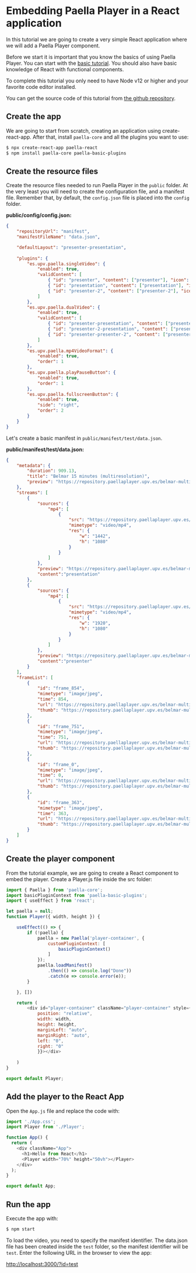 # Embedding Paella Player in a React application

In this tutorial we are going to create a very simple React application where we will add a Paella Player component.

Before we start it is important that you know the basics of using Paella Player. You can start with the [basic tutorial](tutorial.md). You should also have basic knowledge of React with functional components.

To complete this tutorial you only need to have Node v12 or higher and your favorite code editor installed.

You can get the source code of this tutorial from [the github repository](https://github.com/polimediaupv/paella-react-tutorial).



## Create the app

We are going to start from scratch, creating an application using create-react-app. After that, install `paella-core` and all the plugins you want to use:

```sh
$ npx create-react-app paella-react
$ npm install paella-core paella-basic-plugins
```



## Create the resource files

Create the resource files needed to run Paella Player in the `public` folder. At the very least you will need to create the configuration file, and a manifest file. Remember that, by default, the `config.json` file is placed into the `config` folder.

**public/config/config.json:**

```json
{
	"repositoryUrl": "manifest",
	"manifestFileName": "data.json",

	"defaultLayout": "presenter-presentation",
	
	"plugins": {
		"es.upv.paella.singleVideo": {
			"enabled": true,
			"validContent": [
				{ "id": "presenter", "content": ["presenter"], "icon": "present-mode-2.svg", "title": "Presenter" },
				{ "id": "presentation", "content": ["presentation"], "icon": "present-mode-1.svg", "title": "Presentation" },
				{ "id": "presenter-2", "content": ["presenter-2"], "icon": "present-mode-1.svg", "title": "Presentation" }
			]
		},
		"es.upv.paella.dualVideo": {
			"enabled": true,
			"validContent": [
				{ "id": "presenter-presentation", "content": ["presenter","presentation"], "icon": "present-mode-3.svg", "title": "Presenter and presentation" },
				{ "id": "presenter-2-presentation", "content": ["presenter-2","presentation"], "icon": "present-mode-3.svg", "title": "Presenter and presentation" },
				{ "id": "presenter-presenter-2", "content": ["presenter","presenter-2"], "icon": "present-mode-3.svg", "title": "Presenter and presentation" }
			]
		},
		"es.upv.paella.mp4VideoFormat": {
			"enabled": true,
			"order": 1
		},
		"es.upv.paella.playPauseButton": {
			"enabled": true,
			"order": 1
		},
        "es.upv.paella.fullscreenButton": {
			"enabled": true,
			"side": "right",
			"order": 2
		}
	}
}
```

Let's create a basic manifest in `public/manifest/test/data.json`.

**public/manifest/test/data.json:**

```json
{
	"metadata": {
		"duration": 909.13,
		"title": "Belmar 15 minutes (multiresolution)",
		"preview": "https://repository.paellaplayer.upv.es/belmar-multiresolution/preview/belmar-preview.jpg"
	},
	"streams": [
		{
			"sources": {
				"mp4": [
					{
						"src": "https://repository.paellaplayer.upv.es/belmar-multiresolution/media/720-presentation.mp4",
						"mimetype": "video/mp4",
						"res": {
							"w": "1442",
							"h": "1080"
						}
					}
				]
			},
			"preview": "https://repository.paellaplayer.upv.es/belmar-multiresolution/preview/presentation_cut.jpg",
			"content":"presentation"
		},
		{
			"sources": {
				"mp4": [
					{
						"src": "https://repository.paellaplayer.upv.es/belmar-multiresolution/media/720-presenter.mp4",
						"mimetype": "video/mp4",
						"res": {
							"w": "1920",
							"h": "1080"
						}
					}
				]
			},
			"preview": "https://repository.paellaplayer.upv.es/belmar-multiresolution/preview/presenter_cut.jpg",
			"content":"presenter"
		}
	],
	"frameList": [
		{
			"id": "frame_854",
			"mimetype": "image/jpeg",
			"time": 854,
			"url": "https://repository.paellaplayer.upv.es/belmar-multiresolution/slides/3d90109c-9608-44c1-8660-fce3f216d716/presentation_cut.jpg",
			"thumb": "https://repository.paellaplayer.upv.es/belmar-multiresolution/slides/403de1df-aa66-44c0-b600-7683acf249b8/presentation_cut.jpg"
		},
		{
			"id": "frame_751",
			"mimetype": "image/jpeg",
			"time": 751,
			"url": "https://repository.paellaplayer.upv.es/belmar-multiresolution/slides/598bd2ba-4fef-4886-884e-0ab82176f13d/presentation_cut.jpg",
			"thumb": "https://repository.paellaplayer.upv.es/belmar-multiresolution/slides/73a6564c-b2d6-4896-b0f1-38129dde2c85/presentation_cut.jpg"
		},
		{
			"id": "frame_0",
			"mimetype": "image/jpeg",
			"time": 0,
			"url": "https://repository.paellaplayer.upv.es/belmar-multiresolution/slides/7dc22bee-14f3-442c-8f0d-30d8b68c8604/presentation_cut.jpg",
			"thumb": "https://repository.paellaplayer.upv.es/belmar-multiresolution/slides/46561b90-85b3-4ad7-a986-cdd9b52ae02b/presentation_cut.jpg"
		},
		{
			"id": "frame_363",
			"mimetype": "image/jpeg",
			"time": 363,
			"url": "https://repository.paellaplayer.upv.es/belmar-multiresolution/slides/d3194d9b-8f65-403b-a639-9de4311a283b/presentation_cut.jpg",
			"thumb": "https://repository.paellaplayer.upv.es/belmar-multiresolution/slides/4505b6d9-8a0c-4809-ade3-840e743188ed/presentation_cut.jpg"
		}
	]
}
```



## Create the player component

From the tutorial example, we are going to create a React component to embed the player. Create a Player.js file inside the src folder:

```javascript
import { Paella } from 'paella-core';
import basicPluginContext from 'paella-basic-plugins';
import { useEffect } from 'react';

let paella = null;
function Player({ width, height }) {

    useEffect(() => {
        if (!paella) {
            paella = new Paella('player-container', {
                customPluginContext: [
                    basicPluginContext()
                ]
            });
            paella.loadManifest()
                .then(() => console.log("Done"))
                .catch(e => console.error(e));
        }

    }, [])

    return (
        <div id="player-container" className="player-container" style={{
            position: "relative",
            width: width,
            height: height,
            marginLeft: "auto",
            marginRight: "auto",
            left: "0",
            right: "0"
            }}></div>
    
    )
}

export default Player;
```



## Add the player to the React App

Open the `App.js` file and replace the code with:

```javascript
import './App.css';
import Player from './Player';

function App() {
  return (
    <div className="App">
      <h1>Hello from React</h1>
      <Player width="70%" height="50vh"></Player>
    </div>
  );
}

export default App;
```



## Run the app

Execute the app with:

```sh
$ npm start
```

To load the video, you need to specify the manifest identifier. The data.json file has been created inside the `test` folder, so the manifest identifier will be `test`. Enter the following URL in the browser to view the app:

[http://localhost:3000/?id=test](http://localhost:3000/?id=test)



